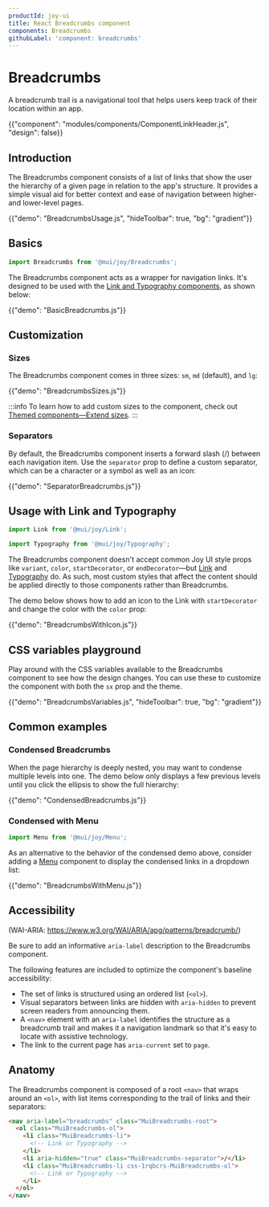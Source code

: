 ```yaml
---
productId: joy-ui
title: React Breadcrumbs component
components: Breadcrumbs
githubLabel: 'component: breadcrumbs'
---
```


# Breadcrumbs

<p class="description">A breadcrumb trail is a navigational tool that helps users keep track of their location within an app.</p>

{{"component": "modules/components/ComponentLinkHeader.js", "design": false}}

## Introduction

The Breadcrumbs component consists of a list of links that show the user the hierarchy of a given page in relation to the app's structure.
It provides a simple visual aid for better context and ease of navigation between higher- and lower-level pages.

{{"demo": "BreadcrumbsUsage.js", "hideToolbar": true, "bg": "gradient"}}

## Basics

```jsx
import Breadcrumbs from '@mui/joy/Breadcrumbs';
```

The Breadcrumbs component acts as a wrapper for navigation links.
It's designed to be used with the [Link and Typography components](#usage-with-link-and-typography), as shown below:

{{"demo": "BasicBreadcrumbs.js"}}

## Customization

### Sizes

The Breadcrumbs component comes in three sizes: `sm`, `md` (default), and `lg`:

{{"demo": "BreadcrumbsSizes.js"}}

:::info
To learn how to add custom sizes to the component, check out [Themed components—Extend sizes](/joy-ui/customization/themed-components/#extend-sizes).
:::

### Separators

By default, the Breadcrumbs component inserts a forward slash (/) between each navigation item.
Use the `separator` prop to define a custom separator, which can be a character or a symbol as well as an icon:

{{"demo": "SeparatorBreadcrumbs.js"}}

## Usage with Link and Typography

```jsx
import Link from '@mui/joy/Link';
```

```jsx
import Typography from '@mui/joy/Typography';
```

The Breadcrumbs component doesn't accept common Joy UI style props like `variant`, `color`, `startDecorator`, or `endDecorator`—but [Link](/joy-ui/react-link/) and [Typography](/joy-ui/react-typography/) do.
As such, most custom styles that affect the content should be applied directly to those components rather than Breadcrumbs.

The demo below shows how to add an icon to the Link with `startDecorator` and change the color with the `color` prop:

{{"demo": "BreadcrumbsWithIcon.js"}}

## CSS variables playground

Play around with the CSS variables available to the Breadcrumbs component to see how the design changes.
You can use these to customize the component with both the `sx` prop and the theme.

{{"demo": "BreadcrumbsVariables.js", "hideToolbar": true, "bg": "gradient"}}

## Common examples

### Condensed Breadcrumbs

When the page hierarchy is deeply nested, you may want to condense multiple levels into one.
The demo below only displays a few previous levels until you click the ellipsis to show the full hierarchy:

{{"demo": "CondensedBreadcrumbs.js"}}

### Condensed with Menu

```jsx
import Menu from '@mui/joy/Menu';
```

As an alternative to the behavior of the condensed demo above, consider adding a [Menu](/joy-ui/react-menu/) component to display the condensed links in a dropdown list:

{{"demo": "BreadcrumbsWithMenu.js"}}

## Accessibility

(WAI-ARIA: https://www.w3.org/WAI/ARIA/apg/patterns/breadcrumb/)

Be sure to add an informative `aria-label` description to the Breadcrumbs component.

The following features are included to optimize the component's baseline accessibility:

- The set of links is structured using an ordered list (`<ol>`).
- Visual separators between links are hidden with `aria-hidden` to prevent screen readers from announcing them.
- A `<nav>` element with an `aria-label` identifies the structure as a breadcrumb trail and makes it a navigation landmark so that it's easy to locate with assistive technology.
- The link to the current page has `aria-current` set to `page`.

## Anatomy

The Breadcrumbs component is composed of a root `<nav>` that wraps around an `<ol>`, with list items corresponding to the trail of links and their separators:

```html
<nav aria-label="breadcrumbs" class="MuiBreadcrumbs-root">
  <ol class="MuiBreadcrumbs-ol">
    <li class="MuiBreadcrumbs-li">
      <!-- Link or Typography -->
    </li>
    <li aria-hidden="true" class="MuiBreadcrumbs-separator">/</li>
    <li class="MuiBreadcrumbs-li css-1rqbcrs-MuiBreadcrumbs-ol">
      <!-- Link or Typography -->
    </li>
  </ol>
</nav>
```
